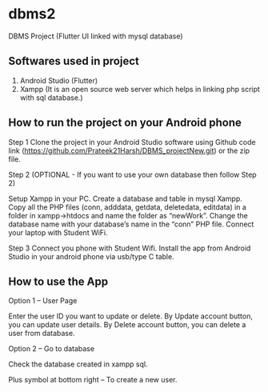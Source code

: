 # dbms2

DBMS Project (Flutter UI linked with mysql database)

## Softwares used in project 

1. Android Studio (Flutter)
2. Xampp (It is an open source web server which helps in linking php script with sql database.)

## How to run the project on your Android phone

Step 1
Clone the project in your Android Studio software using Github code link (https://github.com/Prateek21Harsh/DBMS_projectNew.git) or the zip file.

Step 2 (OPTIONAL - If you want to use your own database then follow Step 2)

Setup Xampp in your PC. Create a database and table in mysql Xampp. 
Copy all the PHP files (conn, adddata, getdata, deletedata, editdata) in a folder in xampp->htdocs and name the folder as “newWork”. Change the database name with your database’s name in the “conn” PHP file. 
Connect your laptop with Student WiFi.

Step 3
Connect you phone with Student Wifi. Install the app from Android Studio in your android phone via usb/type C table. 

## How to use the App

Option 1 – User Page

Enter the user ID you want to update or delete.  By Update account button, you can update user details. By Delete account button, you can delete a user from database.

Option 2 – Go to database

Check the database created in xampp sql.

Plus symbol at bottom right – To create a new user.
